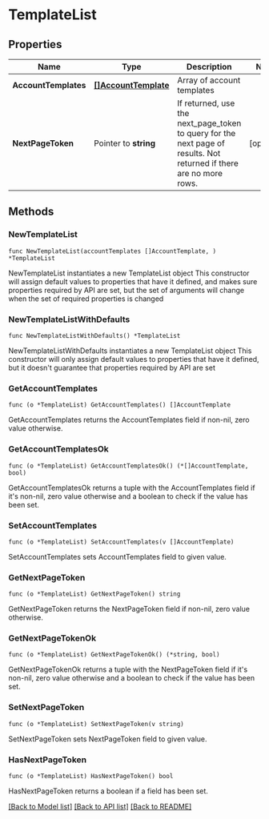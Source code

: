 # TemplateList

## Properties

Name | Type | Description | Notes
------------ | ------------- | ------------- | -------------
**AccountTemplates** | [**[]AccountTemplate**](AccountTemplate.md) | Array of account templates | 
**NextPageToken** | Pointer to **string** | If returned, use the next_page_token to query for the next page of results. Not returned if there are no more rows. | [optional] 

## Methods

### NewTemplateList

`func NewTemplateList(accountTemplates []AccountTemplate, ) *TemplateList`

NewTemplateList instantiates a new TemplateList object
This constructor will assign default values to properties that have it defined,
and makes sure properties required by API are set, but the set of arguments
will change when the set of required properties is changed

### NewTemplateListWithDefaults

`func NewTemplateListWithDefaults() *TemplateList`

NewTemplateListWithDefaults instantiates a new TemplateList object
This constructor will only assign default values to properties that have it defined,
but it doesn't guarantee that properties required by API are set

### GetAccountTemplates

`func (o *TemplateList) GetAccountTemplates() []AccountTemplate`

GetAccountTemplates returns the AccountTemplates field if non-nil, zero value otherwise.

### GetAccountTemplatesOk

`func (o *TemplateList) GetAccountTemplatesOk() (*[]AccountTemplate, bool)`

GetAccountTemplatesOk returns a tuple with the AccountTemplates field if it's non-nil, zero value otherwise
and a boolean to check if the value has been set.

### SetAccountTemplates

`func (o *TemplateList) SetAccountTemplates(v []AccountTemplate)`

SetAccountTemplates sets AccountTemplates field to given value.


### GetNextPageToken

`func (o *TemplateList) GetNextPageToken() string`

GetNextPageToken returns the NextPageToken field if non-nil, zero value otherwise.

### GetNextPageTokenOk

`func (o *TemplateList) GetNextPageTokenOk() (*string, bool)`

GetNextPageTokenOk returns a tuple with the NextPageToken field if it's non-nil, zero value otherwise
and a boolean to check if the value has been set.

### SetNextPageToken

`func (o *TemplateList) SetNextPageToken(v string)`

SetNextPageToken sets NextPageToken field to given value.

### HasNextPageToken

`func (o *TemplateList) HasNextPageToken() bool`

HasNextPageToken returns a boolean if a field has been set.


[[Back to Model list]](../README.md#documentation-for-models) [[Back to API list]](../README.md#documentation-for-api-endpoints) [[Back to README]](../README.md)


